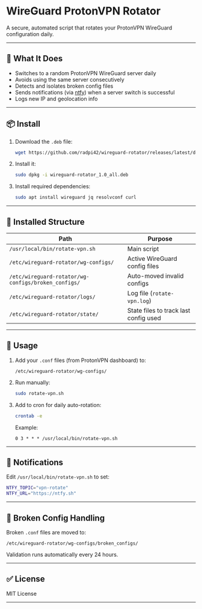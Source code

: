 # WireGuard ProtonVPN Rotator

A secure, automated script that rotates your ProtonVPN WireGuard configuration daily.

---

## 🔄 What It Does

- Switches to a random ProtonVPN WireGuard server daily
- Avoids using the same server consecutively
- Detects and isolates broken config files
- Sends notifications (via [ntfy](https://ntfy.sh)) when a server switch is successful
- Logs new IP and geolocation info

---

## 📦 Install

1. Download the `.deb` file:
   ```bash
   wget https://github.com/radpi42/wireguard-rotator/releases/latest/download/wireguard-rotator_1.0_all.deb
   ```

2. Install it:
   ```bash
   sudo dpkg -i wireguard-rotator_1.0_all.deb
   ```

3. Install required dependencies:
   ```bash
   sudo apt install wireguard jq resolvconf curl
   ```

---

## 📁 Installed Structure

| Path                                     | Purpose                                 |
|------------------------------------------|------------------------------------------|
| `/usr/local/bin/rotate-vpn.sh`          | Main script                              |
| `/etc/wireguard-rotator/wg-configs/`    | Active WireGuard config files            |
| `/etc/wireguard-rotator/wg-configs/broken_configs/` | Auto-moved invalid configs    |
| `/etc/wireguard-rotator/logs/`          | Log file (`rotate-vpn.log`)              |
| `/etc/wireguard-rotator/state/`         | State files to track last config used    |

---

## 🚀 Usage

1. Add your `.conf` files (from ProtonVPN dashboard) to:
   ```
   /etc/wireguard-rotator/wg-configs/
   ```

2. Run manually:
   ```bash
   sudo rotate-vpn.sh
   ```

3. Add to cron for daily auto-rotation:
   ```bash
   crontab -e
   ```

   Example:
   ```cron
   0 3 * * * /usr/local/bin/rotate-vpn.sh
   ```

---

## 🔔 Notifications

Edit `/usr/local/bin/rotate-vpn.sh` to set:

```bash
NTFY_TOPIC="vpn-rotate"
NTFY_URL="https://ntfy.sh"
```

---

## 🧼 Broken Config Handling

Broken `.conf` files are moved to:

```
/etc/wireguard-rotator/wg-configs/broken_configs/
```

Validation runs automatically every 24 hours.

---

## ✅ License

MIT License

---


